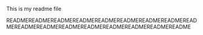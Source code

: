 This is my readme file

READMEREADMEREADMEREADMEREADMEREADMEREADMEREADMEREADMEREADMEREADMEREADMEREADMEREADMEREADMEREADMEREADME
